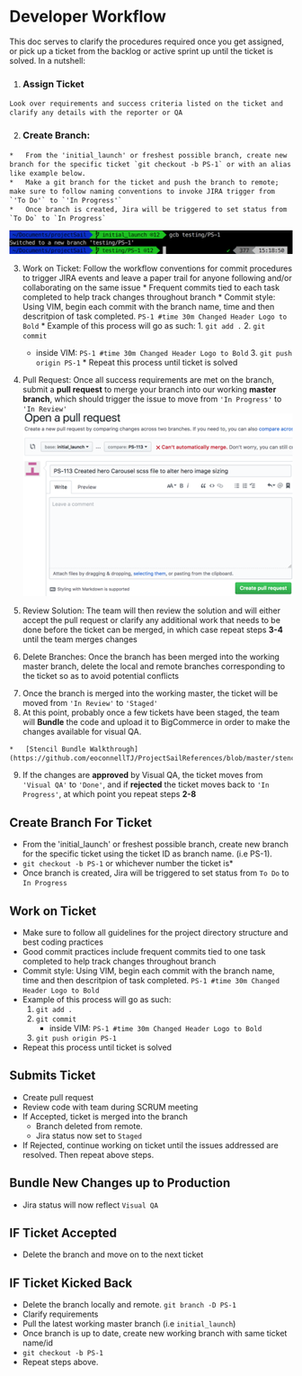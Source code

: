 # Developer Workflow
This doc serves to clarify the procedures required once you get assigned, or pick up a ticket from the backlog or active sprint up until the ticket is solved. In a nutshell:
  1. ### Assign Ticket
    Look over requirements and success criteria listed on the ticket and clarify any details with the reporter or QA
  <!-- add pics/links to the step below -->
  2. ### Create Branch: 
    *   From the 'initial_launch' or freshest possible branch, create new branch for the specific ticket `git checkout -b PS-1` or with an alias like example below. 
    *   Make a git branch for the ticket and push the branch to remote; make sure to follow naming conventions to invoke JIRA trigger from `'To Do'` to `'In Progress'`
    *   Once branch is created, Jira will be triggered to set status from `To Do` to `In Progress`
  ![Create Branch](img/create-branch.png)

  3. Work on Ticket: Follow the workflow conventions for commit procedures to trigger JIRA events and leave a paper trail for anyone following and/or collaborating on the same issue
    *   Frequent commits tied to each task completed to help track changes throughout branch
    *   Commit style: Using VIM, begin each commit with the branch name, time and then descritpion of task completed. `PS-1 #time 30m Changed Header Logo to Bold` 
    *   Example of this process will go as such:
    1. `git add .`
    2. `git commit`
        - inside VIM: `PS-1 #time 30m Changed Header Logo to Bold` 
    3. `git push origin PS-1`
    *   Repeat this process until ticket is solved

  4. Pull Request: Once all success requirements are met on the branch, submit a **pull request** to merge your branch into our working **master branch**, which should trigger the issue to move from `'In Progress'` to `'In Review'`
 ![Create Pull Request](img/create-pr.png)

  5. Review Solution: The team will then review the solution and will either accept the pull request or clarify any additional work that needs to be done before the ticket can be merged, in which case repeat steps **3-4** until the team merges changes

  6. Delete Branches: Once the branch has been merged into the working master branch, delete the local and remote branches corresponding to the ticket so as to avoid potential conflicts
  <!-- link to bundling/bigcommerce procedure in the step below -->
  7. Once the branch is merged into the working master, the ticket will be moved from `'In Review'` to `'Staged'`
  8. At this point, probably once a few tickets have been staged, the team will **Bundle** the code and upload it to BigCommerce in order to make the changes available for visual QA.

    *   [Stencil Bundle Walkthrough](https://github.com/eoconnellTJ/ProjectSailReferences/blob/master/stencil_bundle.md)

  9. If the changes are **approved** by Visual QA, the ticket moves from `'Visual QA'` to `'Done'`, and if **rejected** the ticket moves back to `'In Progress'`, at which point you repeat steps **2-8**

<!-- *   Image of Jira ticket: -->

## Create Branch For Ticket
*   From the 'initial_launch' or freshest possible branch, create new branch for the specific ticket using the ticket ID as branch name. (i.e PS-1). 
*   `git checkout -b PS-1` or whichever number the ticket is*
*   Once branch is created, Jira will be triggered to set status from `To Do` to `In Progress`

##  Work on Ticket
*   Make sure to follow all guidelines for the project directory structure and best coding practices
*   Good commit practices include frequent commits tied to one task completed to help track changes throughout branch
*   Commit style: Using VIM, begin each commit with the branch name, time and then descritpion of task completed. `PS-1 #time 30m Changed Header Logo to Bold` 
*   Example of this process will go as such:
    1. `git add .`
    2. `git commit`
        - inside VIM: `PS-1 #time 30m Changed Header Logo to Bold` 
    3. `git push origin PS-1`
*   Repeat this process until ticket is solved

##  Submits Ticket
*   Create pull request 
*   Review code with team during SCRUM meeting
*   If Accepted, ticket is merged into the branch
    * Branch deleted from remote. 
    * Jira status now set to `Staged`
*   If Rejected, continue working on ticket until the issues addressed are resolved. Then repeat above steps.

## Bundle New Changes up to Production
*   Jira status will now reflect `Visual QA` 

## IF Ticket Accepted
*   Delete the branch and move on to the next ticket

## IF Ticket Kicked Back
*   Delete the branch locally and remote. `git branch -D PS-1`
*   Clarify requirements
*   Pull the latest working master branch (i.e `initial_launch`)
*   Once branch is up to date, create new working branch with same ticket name/id
*   `git checkout -b PS-1`
*   Repeat steps above.